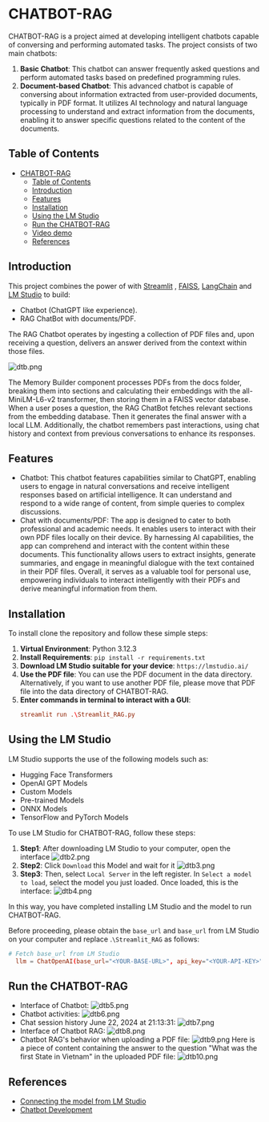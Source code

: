 # CHATBOT-RAG

CHATBOT-RAG is a project aimed at developing intelligent chatbots capable of conversing and performing automated tasks. The project consists of two main chatbots:

1. **Basic Chatbot**: This chatbot can answer frequently asked questions and perform automated tasks based on predefined programming rules.
2. **Document-based Chatbot**: This advanced chatbot is capable of conversing about information extracted from user-provided documents, typically in PDF format. It utilizes AI technology and natural language processing to understand and extract information from the documents, enabling it to answer specific questions related to the content of the documents.

## Table of Contents

- [CHATBOT-RAG](#chatbot-rag)
  - [Table of Contents](#table-of-contents)
  - [Introduction](#introduction)
  - [Features](#features)
  - [Installation](#installation)
  - [Using the LM Studio](#using-the-lm-studio)
  - [Run the CHATBOT-RAG](#run-the-chatbot-rag)
  - [Video demo](#video-demo)
  - [References](#references)


## Introduction

This project combines the power of with [Streamlit](https://discuss.streamlit.io/) , [FAISS](https://www.pinecone.io/learn/series/faiss/faiss-tutorial/), [LangChain](https://python.langchain.com/docs/get_started/introduction.html) and [LM Studio](https://lmstudio.ai/) to build:
* Chatbot (ChatGPT like experience).
* RAG ChatBot with documents/PDF.

The RAG Chatbot operates by ingesting a collection of PDF files and, upon receiving a question, delivers an answer derived from the context within those files.

![dtb.png](picture/dtb.png)

The Memory Builder component processes PDFs from the docs folder, breaking them into sections and calculating their embeddings with the all-MiniLM-L6-v2 transformer, then storing them in a FAISS vector database. When a user poses a question, the RAG ChatBot fetches relevant sections from the embedding database. Then it generates the final answer with a local LLM. Additionally, the chatbot remembers past interactions, using chat history and context from previous conversations to enhance its responses.

## Features
* Chatbot: This chatbot features capabilities similar to ChatGPT, enabling users to engage in natural conversations and receive intelligent responses based on artificial intelligence. It can understand and respond to a wide range of content, from simple queries to complex discussions.
* Chat with documents/PDF: The app is designed to cater to both professional and academic needs. It enables users to interact with their own PDF files locally on their device. By harnessing AI capabilities, the app can comprehend and interact with the content within these documents. This functionality allows users to extract insights, generate summaries, and engage in meaningful dialogue with the text contained in their PDF files. Overall, it serves as a valuable tool for personal use, empowering individuals to interact intelligently with their PDFs and derive meaningful information from them.


## Installation
To install clone the repository and follow these simple steps:
1. **Virtual Environment**: Python 3.12.3
2. **Install Requirements**: ```pip install -r requirements.txt```
3. **Download LM Studio suitable for your device**: ```https://lmstudio.ai/```
4. **Use the PDF file**: You can use the PDF document in the data directory. Alternatively, if you want to use another PDF file, please move that PDF file into the data directory of CHATBOT-RAG.
5. **Enter commands in terminal to interact with a GUI**:
   ```toml
   streamlit run .\Streamlit_RAG.py
   ```

## Using the LM Studio
LM Studio supports the use of the following models such as:
* Hugging Face Transformers
* OpenAI GPT Models
* Custom Models
* Pre-trained Models
* ONNX Models
* TensorFlow and PyTorch Models

To use LM Studio for CHATBOT-RAG, follow these steps:
1. **Step1**: After downloading LM Studio to your computer, open the interface
   ![dtb2.png](picture/dtb2.png)
2. **Step2**: Click ```Download``` this Model and wait for it
   ![dtb3.png](picture/dtb3.png)
3. **Step3**: Then, select ```Local Server``` in the left register. In ```Select a model to load```, select the model you just loaded. Once loaded, this is the interface:
   ![dtb4.png](picture/dtb4.png)

In this way, you have completed installing LM Studio and the model to run CHATBOT-RAG.

Before proceeding, please obtain the ```base_url``` and ```base_url``` from LM Studio on your computer and replace .`\Streamlit_RAG` as follows:

```toml
# Fetch base_url from LM Studio
  llm = ChatOpenAI(base_url="<YOUR-BASE-URL>", api_key="<YOUR-API-KEY>")
```

## Run the CHATBOT-RAG
* Interface of Chatbot:
  ![dtb5.png](picture/dtb5.png)
* Chatbot activities:
  ![dtb6.png](picture/dtb6.png)
* Chat session history June 22, 2024 at 21:13:31:
  ![dtb7.png](picture/dtb7.png)
* Interface of Chatbot RAG:
  ![dtb8.png](picture/dtb8.png)
* Chatbot RAG's behavior when uploading a PDF file:
  ![dtb9.png](picture/dtb9.png)
  Here is a piece of content containing the answer to the question "What was the first State in Vietnam" in the uploaded PDF file:
  ![dtb10.png](picture/dtb10.png)

## References
* [Connecting the model from LM Studio](https://www.youtube.com/watch?v=olscAhDZFLM)
* [Chatbot Development](https://github.com/Leon-Sander/local_multimodal_ai_chat/tree/main)